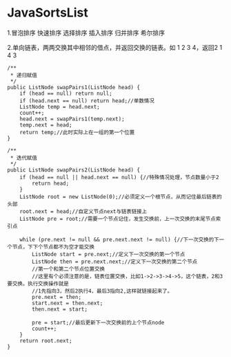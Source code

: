 # JavaSortsList

1.冒泡排序
快速排序
选择排序
插入排序
归并排序
希尔排序

2.单向链表，两两交换其中相邻的借点，并返回交换的链表。如 1 2 3 4，返回2 1 4 3


    /**
     * 递归赋值
     */
    public ListNode swapPairs1(ListNode head) {
        if (head == null) return null;
        if (head.next == null) return head;//单数情况
        ListNode temp = head.next;
        count++;
        head.next = swapPairs1(temp.next);
        temp.next = head;
        return temp;//此时实际上在一组的第一个位置
    }

    /**
     * 迭代赋值
     */
    public ListNode swapPairs2(ListNode head) {
        if (head == null || head.next == null) {//特殊情况处理，节点数量小于2
            return head;
        }
        ListNode root = new ListNode(0);//必须定义一个根节点，从而记住最后链表的头部
        root.next = head;//自定义节点next与链表链接上
        ListNode pre = root;//需要一个节点记住，发生交换前，上一次交换的末尾节点索引点

        while (pre.next != null && pre.next.next != null) {//下一次交换的下一个节点，下下个节点都不为空才能交换
            ListNode start = pre.next;//定义下一次交换的第一个节点
            ListNode then = pre.next.next;//定义下一次交换的第二个节点
            //第一个和第二个节点位置交换
            //这里有个必须注意的是，链表位置交换，比如1->2->3->4->5，这个链表，2和3要交换。执行交换操作就是
            //1先指向3，然后2执行4，最后3指向2,这样就链接起来了。
            pre.next = then;
            start.next = then.next;
            then.next = start;

            pre = start;//最后更新下一次交换前的上个节点node
            count++;
        }
        return root.next;
    }

